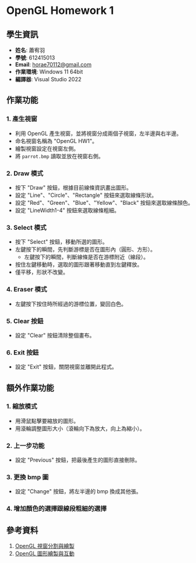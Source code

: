 # OpenGL Homework 1

## 學生資訊
- **姓名**: 蕭宥羽
- **學號**: 612415013
- **Email**: horae70112@gmail.com
- **作業環境**: Windows 11 64bit
- **編譯器**: Visual Studio 2022

## 作業功能

### 1. 產生視窗
- 利用 OpenGL 產生視窗，並將視窗分成兩個子視窗，左半邊與右半邊。
- 命名視窗名稱為 "OpenGL HW1"。
- 繪製視窗設定在視窗左側。
- 將 `parrot.bmp` 讀取並放在視窗右側。

### 2. Draw 模式
- 按下 "Draw" 按鈕，根據目前線條資訊畫出圖形。
- 設定 "Line"、"Circle"、"Rectangle" 按鈕來選取線條形狀。
- 設定 "Red"、"Green"、"Blue"、"Yellow"、"Black" 按鈕來選取線條顏色。
- 設定 "LineWidth1-4" 按鈕來選取線條粗細。

### 3. Select 模式
- 按下 "Select" 按鈕，移動所選的圖形。
- 左鍵按下的瞬間，先判斷游標是否在圖形內（圓形、方形）。
  - 左鍵按下的瞬間，判斷線條是否在游標附近（線段）。
- 按住左鍵移動時，選取的圖形跟著移動直到左鍵釋放。
- 僅平移，形狀不改變。

### 4. Eraser 模式
- 左鍵按下按住時所經過的游標位置，變回白色。

### 5. Clear 按鈕
- 設定 "Clear" 按鈕清除整個畫布。

### 6. Exit 按鈕
- 設定 "Exit" 按鈕，關閉視窗並離開此程式。

## 額外作業功能

### 1. 縮放模式
- 用滑鼠點擊要縮放的圖形。
- 用滾輪調整圖形大小（滾輪向下為放大，向上為縮小）。

### 2. 上一步功能
- 設定 "Previous" 按鈕，把最後產生的圖形直接刪除。

### 3. 更換 bmp 圖
- 設定 "Change" 按鈕，將左半邊的 bmp 換成其他張。

### 4. 增加顏色的選擇跟線段粗細的選擇

## 參考資料
1. [OpenGL 視窗分割與繪製](https://www.twblogs.net/a/5efcbe3a9644181341a11ec0)
2. [OpenGL 圖形繪製與互動](https://blog.csdn.net/weixin_42631782/article/details/121316185)
